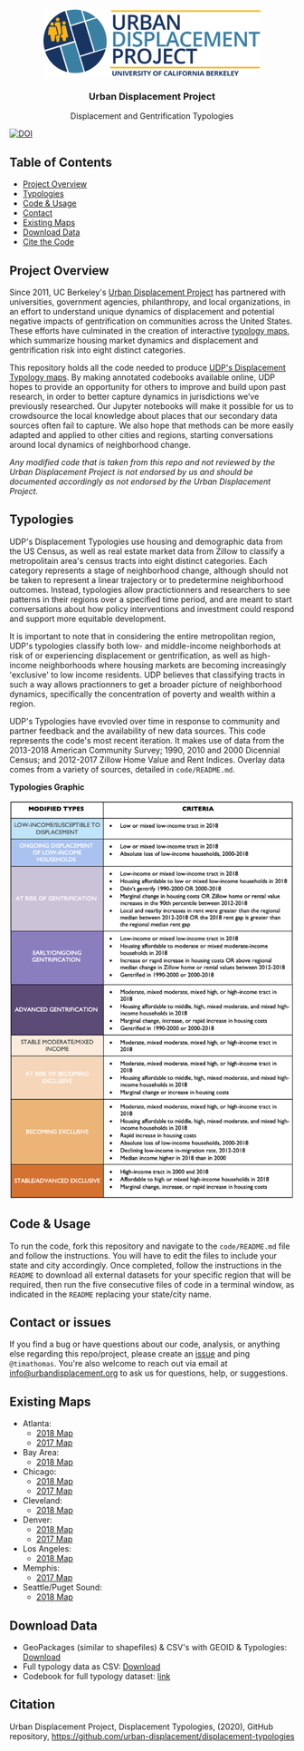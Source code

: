 
<!-- PROJECT LOGO -->
<br />
<p align="center">
  <a href='https://www.urbandisplacement.org/'>
  	<img src='.assets/images/blue_udp_logo.png' align="top" height="120">
  </a>

  <h3 align="center">Urban Displacement Project</h3>
  <p align="center"> 
  	Displacement and Gentrification Typologies
   	<br />
   </p>
</p>

[![DOI](https://zenodo.org/badge/214491182.svg)](https://zenodo.org/badge/latestdoi/214491182)  

<!-- TABLE OF CONTENTS -->
## Table of Contents

* [Project Overview](#project-overview)
* [Typologies](#typologies)
* [Code & Usage](#Code-&-Usage)
* [Contact](#contact)
* [Existing Maps](#existing-maps)
* [Download Data](#download-data)
* [Cite the Code](#citation)

<!-- ABOUT THE PROJECT -->
## Project Overview

Since 2011, UC Berkeley's [Urban Displacement Project](https://urbandisplacement.org) has partnered with universities, government agencies, philanthropy, and local organizations, in an effort to understand unique dynamics of displacement and potential negative impacts of gentrification on communities across the United States.  These efforts have culminated in the creation of interactive [typology maps](https://urbandisplacement.org), which summarize housing market dynamics and displacement and gentrification risk into eight distinct categories. 
 
This repository holds all the code needed to produce [UDP's Displacement Typology maps](https://urbandisplacement.org). By making annotated codebooks available online, UDP hopes to provide an opportunity for others to improve and build upon past research, in order to better capture dynamics in jurisdictions we’ve previously researched. Our Jupyter notebooks will make it possible for us to crowdsource the local knowledge about places that our secondary data sources often fail to capture. We also hope that methods can be more easily adapted and applied to other cities and regions, starting conversations around local dynamics of neighborhood change.  
 
*Any modified code that is taken from this repo and not reviewed by the Urban Displacement Project is not endorsed by us and should be documented accordingly as not endorsed by the Urban Displacement Project.*
 
<!-- TYPOLOGIES -->
## Typologies

UDP's Displacement Typologies use housing and demographic data from the US Census, as well as real estate market data from Zillow to classify a metropolitain area's census tracts into eight distinct categories. Each category represents a stage of neighborhood change, although should not be taken to represent a linear trajectory or to predetermine neighborhood outcomes. Instead, typologies allow practictionners and researchers to see patterns in their regions over a specified time period, and are meant to start conversations about how policy interventions and investment could respond and support more equitable development.

It is important to note that in considering the entire metropolitan region, UDP's typologies classify both low- and middle-income neighborhods at risk of or experiencing displacement or gentrification, as well as high-income neighborhoods where housing markets are becoming increasingly 'exclusive' to low income residents. UDP believes that classifying tracts in such a way allows practionners to get a broader picture of neighborhood dynamics, specifically the concentration of poverty and wealth within a region. 

UDP's Typologies have evovled over time in response to community and partner feedback and the availability of new data sources. This code represents the code's most recent iteration. It makes use of data from the 2013-2018 American Community Survey; 1990, 2010 and 2000 Dicennial Census; and 2012-2017 Zillow Home Value and Rent Indices. Overlay data comes from a variety of sources, detailed in `code/README.md`.

**Typologies Graphic**

<a href='https://www.urbandisplacement.org/'><img src='.assets/images/typology_sheet_2018.png'/></a>

<!-- CODE & USAGE -->
## Code & Usage
 
To run the code, fork this repository and navigate to the `code/README.md` file and follow the instructions. You will have to edit the files to include your state and city accordingly. Once completed, follow the instructions in the `README` to download all external datasets for your specific region that will be required, then run the five consecutive files of code in a terminal window, as indicated in the `README` replacing your state/city name.
 
<!-- CONTACT -->
## Contact or issues
 
If you find a bug or have questions about our code, analysis, or anything else regarding this repo/project, please create an [issue](https://github.com/urban-displacement/displacement-typologies/issues) and ping `@timathomas`. You're also welcome to reach out via email at <info@urbandisplacement.org> to ask us for questions, help, or suggestions.
 
<!-- EXISTING MAPS -->
## Existing Maps

* Atlanta: 
  * [2018 Map](https://urban-displacement.github.io/displacement-typologies/maps/atlanta_udp.html)
  * [2017 Map](https://urban-displacement.github.io/displacement-typologies/maps/atlanta_sparcc.html)
* Bay Area: 
  * [2018 Map](https://urban-displacement.github.io/displacement-typologies/maps/sanfrancisco_udp.html)
* Chicago: 
  * [2018 Map](https://urban-displacement.github.io/displacement-typologies/maps/chicago_udp.html)
  * [2017 Map](https://urban-displacement.github.io/displacement-typologies/maps/chicago_sparcc.html)
* Cleveland: 
  * [2018 Map](https://urban-displacement.github.io/displacement-typologies/maps/cleveland_udp.html)
* Denver:
  * [2018 Map](https://urban-displacement.github.io/displacement-typologies/maps/denver_udp.html)
  * [2017 Map](https://urban-displacement.github.io/displacement-typologies/maps/denver_sparcc.html)
* Los Angeles: 
  * [2018 Map](https://urban-displacement.github.io/displacement-typologies/maps/losangeles_udp.html)
* Memphis: 
  * [2017 Map](https://urban-displacement.github.io/displacement-typologies/maps/memphis_sparcc.html)
* Seattle/Puget Sound: 
  * [2018 Map](https://urban-displacement.github.io/displacement-typologies/maps/seattle_udp.html)

<!-- DOWNLOAD DATA -->
## Download Data

* GeoPackages (similar to shapefiles) & CSV's with GEOID & Typologies: [Download](https://github.com/urban-displacement/displacement-typologies/tree/main/data/downloads_for_public)
* Full typology data as CSV: [Download](https://github.com/urban-displacement/displacement-typologies/tree/main/data/outputs/typologies)
* Codebook for full typology dataset: [link](https://github.com/urban-displacement/displacement-typologies/blob/main/data/outputs/typologies/typologies_codebook.md)

## Citation

  Urban Displacement Project, Displacement Typologies, (2020), GitHub repository, https://github.com/urban-displacement/displacement-typologies
